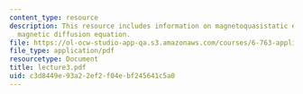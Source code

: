 ```yaml
---
content_type: resource
description: This resource includes information on magnetoquasistatic equations, and
  magnetic diffusion equation.
file: https://ol-ocw-studio-app-qa.s3.amazonaws.com/courses/6-763-applied-superconductivity-fall-2005/c3d8449e93a22ef2f04ebf245641c5a0_lecture3.pdf
file_type: application/pdf
resourcetype: Document
title: lecture3.pdf
uid: c3d8449e-93a2-2ef2-f04e-bf245641c5a0
---
```

